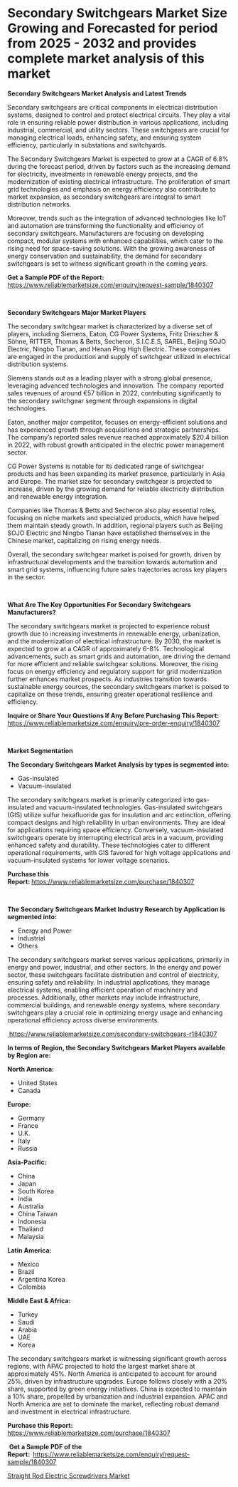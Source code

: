 <p><h1>Secondary Switchgears Market Size Growing and Forecasted for period from 2025 - 2032 and provides complete market analysis of this market</h1></p><p><strong>Secondary Switchgears Market Analysis and Latest Trends</strong></p>
<p><p>Secondary switchgears are critical components in electrical distribution systems, designed to control and protect electrical circuits. They play a vital role in ensuring reliable power distribution in various applications, including industrial, commercial, and utility sectors. These switchgears are crucial for managing electrical loads, enhancing safety, and ensuring system efficiency, particularly in substations and switchyards.</p><p>The Secondary Switchgears Market is expected to grow at a CAGR of 6.8% during the forecast period, driven by factors such as the increasing demand for electricity, investments in renewable energy projects, and the modernization of existing electrical infrastructure. The proliferation of smart grid technologies and emphasis on energy efficiency also contribute to market expansion, as secondary switchgears are integral to smart distribution networks.</p><p>Moreover, trends such as the integration of advanced technologies like IoT and automation are transforming the functionality and efficiency of secondary switchgears. Manufacturers are focusing on developing compact, modular systems with enhanced capabilities, which cater to the rising need for space-saving solutions. With the growing awareness of energy conservation and sustainability, the demand for secondary switchgears is set to witness significant growth in the coming years.</p></p>
<p><strong>Get a Sample PDF of the Report:&nbsp;</strong> <a href="https://www.reliablemarketsize.com/enquiry/request-sample/1840307?utm_campaign=3537&utm_medium=2&utm_source=Github&utm_content=ia&utm_term=12042025&utm_id=secondary-switchgears">https://www.reliablemarketsize.com/enquiry/request-sample/1840307</a></p>
<p>&nbsp;</p>
<p><strong>Secondary Switchgears Major Market Players</strong></p>
<p><p>The secondary switchgear market is characterized by a diverse set of players, including Siemens, Eaton, CG Power Systems, Fritz Driescher & Söhne, RITTER, Thomas & Betts, Secheron, S.I.C.E.S, SAREL, Beijing SOJO Electric, Ningbo Tianan, and Henan Ping High Electric. These companies are engaged in the production and supply of switchgear utilized in electrical distribution systems.</p><p>Siemens stands out as a leading player with a strong global presence, leveraging advanced technologies and innovation. The company reported sales revenues of around €57 billion in 2022, contributing significantly to the secondary switchgear segment through expansions in digital technologies.</p><p>Eaton, another major competitor, focuses on energy-efficient solutions and has experienced growth through acquisitions and strategic partnerships. The company’s reported sales revenue reached approximately $20.4 billion in 2022, with robust growth anticipated in the electric power management sector.</p><p>CG Power Systems is notable for its dedicated range of switchgear products and has been expanding its market presence, particularly in Asia and Europe. The market size for secondary switchgear is projected to increase, driven by the growing demand for reliable electricity distribution and renewable energy integration.</p><p>Companies like Thomas & Betts and Secheron also play essential roles, focusing on niche markets and specialized products, which have helped them maintain steady growth. In addition, regional players such as Beijing SOJO Electric and Ningbo Tianan have established themselves in the Chinese market, capitalizing on rising energy needs.</p><p>Overall, the secondary switchgear market is poised for growth, driven by infrastructural developments and the transition towards automation and smart grid systems, influencing future sales trajectories across key players in the sector.</p></p>
<p>&nbsp;</p>
<p><strong>What Are The Key Opportunities For Secondary Switchgears Manufacturers?</strong></p>
<p><p>The secondary switchgears market is projected to experience robust growth due to increasing investments in renewable energy, urbanization, and the modernization of electrical infrastructure. By 2030, the market is expected to grow at a CAGR of approximately 6-8%. Technological advancements, such as smart grids and automation, are driving the demand for more efficient and reliable switchgear solutions. Moreover, the rising focus on energy efficiency and regulatory support for grid modernization further enhances market prospects. As industries transition towards sustainable energy sources, the secondary switchgears market is poised to capitalize on these trends, ensuring greater operational resilience and efficiency.</p></p>
<p><strong>Inquire or Share Your Questions If Any Before Purchasing This Report:</strong> <a href="https://www.reliablemarketsize.com/enquiry/pre-order-enquiry/1840307?utm_campaign=3537&utm_medium=2&utm_source=Github&utm_content=ia&utm_term=12042025&utm_id=secondary-switchgears">https://www.reliablemarketsize.com/enquiry/pre-order-enquiry/1840307</a></p>
<p>&nbsp;</p>
<p><strong>Market Segmentation</strong></p>
<p><strong>The Secondary Switchgears Market Analysis by types is segmented into:</strong></p>
<p><ul><li>Gas-insulated</li><li>Vacuum-insulated</li></ul></p>
<p><p>The secondary switchgears market is primarily categorized into gas-insulated and vacuum-insulated technologies. Gas-insulated switchgears (GIS) utilize sulfur hexafluoride gas for insulation and arc extinction, offering compact designs and high reliability in urban environments. They are ideal for applications requiring space efficiency. Conversely, vacuum-insulated switchgears operate by interrupting electrical arcs in a vacuum, providing enhanced safety and durability. These technologies cater to different operational requirements, with GIS favored for high voltage applications and vacuum-insulated systems for lower voltage scenarios.</p></p>
<p><strong>Purchase this Report:&nbsp;</strong><a href="https://www.reliablemarketsize.com/purchase/1840307?utm_campaign=3537&utm_medium=2&utm_source=Github&utm_content=ia&utm_term=12042025&utm_id=secondary-switchgears">https://www.reliablemarketsize.com/purchase/1840307</a></p>
<p>&nbsp;</p>
<p><strong>The Secondary Switchgears Market Industry Research by Application is segmented into:</strong></p>
<p><ul><li>Energy and Power</li><li>Industrial</li><li>Others</li></ul></p>
<p><p>The secondary switchgears market serves various applications, primarily in energy and power, industrial, and other sectors. In the energy and power sector, these switchgears facilitate distribution and control of electricity, ensuring safety and reliability. In industrial applications, they manage electrical systems, enabling efficient operation of machinery and processes. Additionally, other markets may include infrastructure, commercial buildings, and renewable energy systems, where secondary switchgears play a crucial role in optimizing energy usage and enhancing operational efficiency across diverse environments.</p></p>
<p><a href="https://www.reliablemarketsize.com/secondary-switchgears-r1840307?utm_campaign=3537&utm_medium=2&utm_source=Github&utm_content=ia&utm_term=12042025&utm_id=secondary-switchgears">&nbsp;https://www.reliablemarketsize.com/secondary-switchgears-r1840307</a></p>
<p><strong>In terms of Region, the Secondary Switchgears Market Players available by Region are:</strong></p>
<p>
    <p> <strong> North America: </strong>
        <ul>
            <li>United States</li>
            <li>Canada</li>
        </ul>
        </p> 
    <p> <strong> Europe: </strong>
        <ul>
            <li>Germany</li>
            <li>France</li>
            <li>U.K.</li>
            <li>Italy</li>
            <li>Russia</li>
        </ul>
        </p> 
    <p> <strong> Asia-Pacific: </strong>
        <ul>
            <li>China</li>
            <li>Japan</li>
            <li>South Korea</li>
            <li>India</li>
            <li>Australia</li>
            <li>China Taiwan</li>
            <li>Indonesia</li>
            <li>Thailand</li>
            <li>Malaysia</li>
        </ul>
        </p> 
    <p> <strong> Latin America: </strong>
        <ul>
            <li>Mexico</li>
            <li>Brazil</li>
            <li>Argentina Korea</li>
            <li>Colombia</li>
        </ul>
        </p> 
    <p> <strong> Middle East & Africa: </strong>
        <ul>
            <li>Turkey</li>
            <li>Saudi</li>
            <li>Arabia</li>
            <li>UAE</li>
            <li>Korea</li>
        </ul>
    </p>
    </p>
<p><p>The secondary switchgears market is witnessing significant growth across regions, with APAC projected to hold the largest market share at approximately 45%. North America is anticipated to account for around 25%, driven by infrastructure upgrades. Europe follows closely with a 20% share, supported by green energy initiatives. China is expected to maintain a 10% share, propelled by urbanization and industrial expansion. APAC and North America are set to dominate the market, reflecting robust demand and investment in electrical infrastructure.</p></p>
<p><strong>Purchase this Report: </strong><a href="https://www.reliablemarketsize.com/purchase/1840307?utm_campaign=3537&utm_medium=2&utm_source=Github&utm_content=ia&utm_term=12042025&utm_id=secondary-switchgears">https://www.reliablemarketsize.com/purchase/1840307</a></p>
<p>&nbsp;<strong>Get a Sample PDF of the Report:&nbsp;&nbsp;</strong><a href="https://www.reliablemarketsize.com/enquiry/request-sample/1840307?utm_campaign=3537&utm_medium=2&utm_source=Github&utm_content=ia&utm_term=12042025&utm_id=secondary-switchgears">https://www.reliablemarketsize.com/enquiry/request-sample/1840307</a></p>
<p><strong></strong></p>
<p><p><a href="https://github.com/penecorodz74/Market-Research-Report-List-1/blob/main/straight-rod-electric-screwdrivers-market.md?utm_campaign=3537&utm_medium=2&utm_source=Github&utm_content=ia&utm_term=12042025&utm_id=secondary-switchgears">Straight Rod Electric Screwdrivers Market</a></p></p>